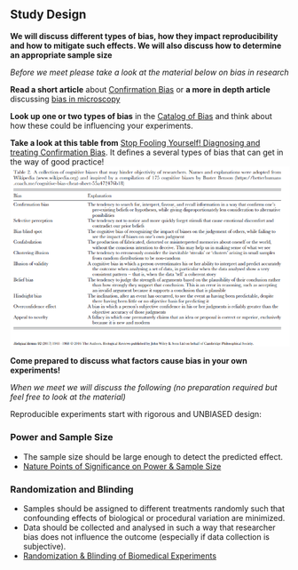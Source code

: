 ## Study Design

**We will discuss different types of bias, how they impact reproducibility and how to mitigate such effects.  We will also discuss how to determine an appropriate sample size**  

_Before we meet please take a look at the material below on bias in research_  

**Read a short article** about [Confirmation Bias](https://www.wilsonquarterly.com/quarterly/_/sciences-under-discussed-problem-with-confirmation-bias) or **a more in depth article** discussing [bias in microscopy](https://journals.biologists.com/jcs/article/137/1/jcs261567/341218/Believing-is-seeing-the-deceptive-influence-of) 

**Look up one or two types of bias** in the [Catalog of Bias](https://catalogofbias.org/biases) and think about how these could be influencing your experiments.    

**Take a look at this table from** [Stop Fooling Yourself! Diagnosing and treating Confirmation Bias](https://doi.org/10.1523/ENEURO.0415-24.2024).  It defines a several types of bias that can get in the way of good practice!  
<img src="Assets/img/BiasTable.png">  

**Come prepared to discuss what factors cause bias in your own experiments!**  

_When we meet we will discuss the following (no preparation required but feel free to look at the material)_ 

Reproducible experiments start with rigorous and UNBIASED design:    
### Power and Sample Size  
* The sample size should be large enough to detect the predicted effect.  
* [Nature Points of Significance on Power & Sample Size](/Assets/PDF/Nature_PoS_PowerAnalysis.pdf)  

### Randomization and Blinding  
* Samples should be assigned to different treatments randomly such that confounding effects of biological or procedural variation are minimized.   
* Data should be collected and analysed in such a way that researcher bias does not influence the outcome (especially if data collection is subjective).   
* [Randomization & Blinding of Biomedical Experiments](https://premier-qms.org/premier/planning-of-experiments/randomisation-and-blinding)  

